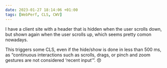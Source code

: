 ```yaml
---
date: 2023-01-27 18:14:06 +01:00
tags: [WebPerf, CLS, CWV]
---
```


I have a client site with a header that is hidden when the user scrolls down, but shown again when the user scrolls up, which seems pretty comon nowadays.

This triggers some CLS, even if the hide/show is done in less than 500 ms, as “continuous interactions such as scrolls, drags, or pinch and zoom gestures are not considered ‘recent input’”. 😞
